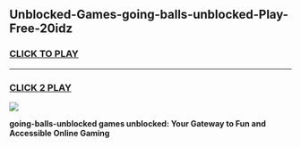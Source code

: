 
## Unblocked-Games-going-balls-unblocked-Play-Free-20idz
<h3>
<a href="https://premium76.site?title=going-balls-unblocked&ref=21A">CLICK TO PLAY</a></h3>
<hr>

<h3>
<a href="https://premium76.site?title=going-balls-unblocked&ref=21A">CLICK 2 PLAY</a>
  
</h3>

<a href="https://premium76.site?title=going-balls-unblocked&ref=21A"><img src="https://clearcache.store/games.png"></a>


**going-balls-unblocked games unblocked: Your Gateway to Fun and Accessible Online Gaming**
